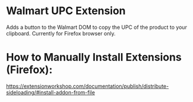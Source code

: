 # Walmart UPC Extension 
Adds a button to the Walmart DOM to copy the UPC of the product to your clipboard.
Currently for Firefox browser only.

# How to Manually Install Extensions (Firefox): 
https://extensionworkshop.com/documentation/publish/distribute-sideloading/#install-addon-from-file

